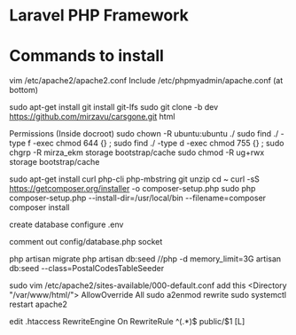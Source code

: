 # Laravel PHP Framework

# Commands to install

vim /etc/apache2/apache2.conf
Include /etc/phpmyadmin/apache.conf  (at bottom)

sudo apt-get install git
install git-lfs
sudo git clone -b dev https://github.com/mirzavu/carsgone.git html

Permissions (Inside docroot)
sudo chown -R ubuntu:ubuntu ./
sudo find ./ -type f -exec chmod 644 {} \;
sudo find ./ -type d -exec chmod 755 {} \;
sudo chgrp -R mirza_ekm storage bootstrap/cache
sudo chmod -R ug+rwx storage bootstrap/cache



sudo apt-get install curl php-cli php-mbstring git unzip
cd ~
curl -sS https://getcomposer.org/installer -o composer-setup.php
sudo php composer-setup.php --install-dir=/usr/local/bin --filename=composer
composer install



create database
configure .env

comment out config/database.php socket

php artisan migrate
php artisan db:seed
//php -d memory_limit=3G artisan db:seed --class=PostalCodesTableSeeder

sudo vim /etc/apache2/sites-available/000-default.conf
add this
<Directory "/var/www/html/">
        AllowOverride All
        </Directory>
 sudo a2enmod rewrite
 sudo systemctl restart apache2

 edit .htaccess
 <IfModule mod_rewrite.c>
        RewriteEngine On
        RewriteRule ^(.*)$ public/$1 [L]
</IfModule>